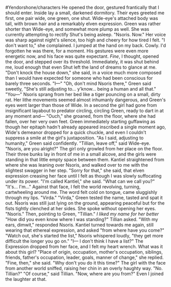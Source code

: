 #Yendorshone/characters
He opened the door, gestured frantically that I should enter. Inside lay a small, darkened dormitory. Their eyes greeted me first, one pair wide, one green, one shut. Wide-eye's attached body was tall, with brown hair and a remarkably elven expression. Green was rather shorter than Wide-eye, and somewhat more plump as well. She was currently attempting to rectify Shut's being asleep.
"Nsoris. Now." Her voice was sharp against night's silence, too high and cheery for how tired I felt.
"I don't want to," she complained.
I jumped at the hand on my back. Cowly. I'd forgotten he was there, for a moment. His gestures were even more energetic now, and his face was quite expectant. *Fine*, I thought, opened the door, and stepped over its threshold. Immediately, it was shut behind me, loud enough that even Shut left the land of dreams to glance at me.
"Don't knock the house down," she said, in a voice much more composed than I would have expected for someone who had been conscious for barely three seconds.
"I&mdash;"
"Oh, don't mind Nsoris there," Green said sweetly, "She's still adjusting to... y'know... being a human and all that."
"You&mdash;" Nsoris sprang from her bed like a tiger pouncing on a small, dirty rat. Her lithe movements seemed almost inhumanly dangerous, and Green's eyes went larger than those of Wide. In a second the girl had gone from insignificant layabout to predator circling, circling Green, ready to dart in at any moment and&mdash;
"Ouch," she groaned, from the floor, where she had fallen, over her very own feet. Green immediately starting guffawing as though her epitaph hadn't already appeared inscribed a single moment ago, Wide's demeanor dropped for a quick chuckle, and even I couldn't suppress a smile at the girl's juxtaposition.
"As I said, adjusting to humanity," Green said confidently.
"Tillian, leave off," said Wide-eye. "Nsoris, are you alright?" The girl only growled from her place on the floor. Their three bunks lay in front of me in a small alcove, and the girls were standing in that little empty space between them. Kantiel straightened from where she was leaning over Nsoris, and walked over to me with the slightest swagger in her step.
"Sorry for that," she said, that elven expression creasing her face until I felt as though I was slowly suffocating under its power. "I'm called Kantiel," she said. "What can we call you?"
"It's... I'm..." Against that face, I felt the world revolving, turning, cartwheeling around me. The word felt cold on tongue, came sluggishly through my lips. "Virda."
"Virda," Green tested the name, tasted and spat it out. Nsoris was still just lying on the ground, appearing peaceful but for the fists tightly clenched at her sides.
She spoke without opening her eyes. "Nsoris." Then, pointing to Green, "Tillian." *I liked my name for her better*
"How did you even know where I was standing?" Tillian asked.
"With my ears, dimwit," responded Nsoris.
Kantiel turned towards me again, still wearing that ethereal expression, and asked "from where have you come?"
"Watch out, she's started the list," Nsoris whispered loudly, "they get more difficult the longer you go on."
"I&mdash; I don't think I have a list?" The Expression dropped from her face, and I felt my heart wrench. What was it about this girl?
"Place of origin, occupation, mother's occupation, siblings, friends, father's occupation, leader, goals, manner of change," she replied.
"Fine, then," she said. "Why don't you do it this time?" The girl with the face from another world sniffed, raising her chin in an overly haughty way.
"No. Tillian?"
"Of course," said Tillian. "Now, where are you from?" Even I joined the laughter at that.